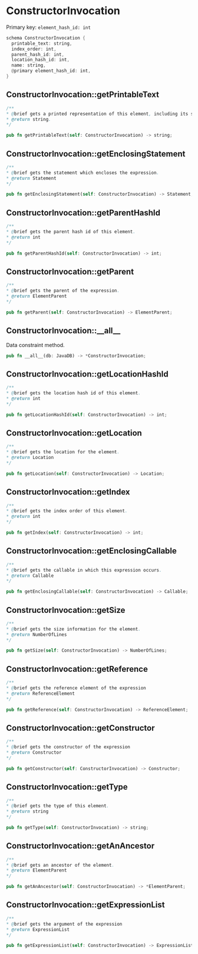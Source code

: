 # ConstructorInvocation

Primary key: `element_hash_id: int`

```rust
schema ConstructorInvocation {
  printable_text: string,
  index_order: int,
  parent_hash_id: int,
  location_hash_id: int,
  name: string,
  @primary element_hash_id: int,
}
```
## ConstructorInvocation::getPrintableText

```java
/**
* @brief gets a printed representation of this element, including its structure where applicable.
* @return string.
*/
```
```rust
pub fn getPrintableText(self: ConstructorInvocation) -> string;
```
## ConstructorInvocation::getEnclosingStatement

```java
/**
* @brief gets the statement which encloses the expression.
* @return Statement 
*/
```
```rust
pub fn getEnclosingStatement(self: ConstructorInvocation) -> Statement;
```
## ConstructorInvocation::getParentHashId

```java
/**
* @brief gets the parent hash id of this element.
* @return int
*/
```
```rust
pub fn getParentHashId(self: ConstructorInvocation) -> int;
```
## ConstructorInvocation::getParent

```java
/**
* @brief gets the parent of the expression.
* @return ElementParent 
*/
```
```rust
pub fn getParent(self: ConstructorInvocation) -> ElementParent;
```
## ConstructorInvocation::\_\_all\_\_

Data constraint method.

```rust
pub fn __all__(db: JavaDB) -> *ConstructorInvocation;
```
## ConstructorInvocation::getLocationHashId

```java
/**
* @brief gets the location hash id of this element.
* @return int
*/
```
```rust
pub fn getLocationHashId(self: ConstructorInvocation) -> int;
```
## ConstructorInvocation::getLocation

```java
/**
* @brief gets the location for the element.
* @return Location
*/
```
```rust
pub fn getLocation(self: ConstructorInvocation) -> Location;
```
## ConstructorInvocation::getIndex

```java
/**
* @brief gets the index order of this element.
* @return int
*/
```
```rust
pub fn getIndex(self: ConstructorInvocation) -> int;
```
## ConstructorInvocation::getEnclosingCallable

```java
/**
* @brief gets the callable in which this expression occurs.
* @return Callable 
*/
```
```rust
pub fn getEnclosingCallable(self: ConstructorInvocation) -> Callable;
```
## ConstructorInvocation::getSize

```java
/**
* @brief gets the size information for the element.
* @return NumberOfLines
*/
```
```rust
pub fn getSize(self: ConstructorInvocation) -> NumberOfLines;
```
## ConstructorInvocation::getReference

```java
/**
* @brief gets the reference element of the expression
* @return ReferenceElement 
*/
```
```rust
pub fn getReference(self: ConstructorInvocation) -> ReferenceElement;
```
## ConstructorInvocation::getConstructor

```java
/**
* @brief gets the constructor of the expression
* @return Constructor 
*/
```
```rust
pub fn getConstructor(self: ConstructorInvocation) -> Constructor;
```
## ConstructorInvocation::getType

```java
/**
* @brief gets the type of this element.
* @return string
*/
```
```rust
pub fn getType(self: ConstructorInvocation) -> string;
```
## ConstructorInvocation::getAnAncestor

```java
/**
* @brief gets an ancestor of the element.
* @return ElementParent 
*/
```
```rust
pub fn getAnAncestor(self: ConstructorInvocation) -> *ElementParent;
```
## ConstructorInvocation::getExpressionList

```java
/**
* @brief gets the argument of the expression
* @return ExpressionList 
*/
```
```rust
pub fn getExpressionList(self: ConstructorInvocation) -> ExpressionList;
```
